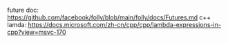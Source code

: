 future doc: https://github.com/facebook/folly/blob/main/folly/docs/Futures.md
c++ lamda: https://docs.microsoft.com/zh-cn/cpp/cpp/lambda-expressions-in-cpp?view=msvc-170